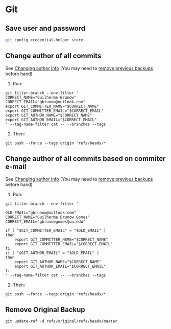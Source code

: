 # Git

## Save user and password

```bash
git config credential.helper store
```

## Change author of all commits
See [Changing author info](https://help.github.com/articles/changing-author-info/)
(You may need to [remove previous backups](#remove-original-backup) before hand)
1. Run:
```shell
git filter-branch --env-filter '
CORRECT_NAME="Guilherme Brunow"
CORRECT_EMAIL="gbrunow@outlook.com"
export GIT_COMMITTER_NAME="$CORRECT_NAME"
export GIT_COMMITTER_EMAIL="$CORRECT_EMAIL"
export GIT_AUTHOR_NAME="$CORRECT_NAME"
export GIT_AUTHOR_EMAIL="$CORRECT_EMAIL"
' --tag-name-filter cat -- --branches --tags
```

2. Then:
```
git push --force --tags origin 'refs/heads/*'
```

## Change author of all commits based on commiter e-mail
See [Changing author info](https://help.github.com/articles/changing-author-info/)
(You may need to [remove previous backups](#remove-original-backup) before hand)
1. Run:
```shell
git filter-branch --env-filter '

OLD_EMAIL="gbrunow@outlook.com"
CORRECT_NAME="Guilherme Brunow Gomes"
CORRECT_EMAIL="gbrunowgomes@ua.edu"

if [ "$GIT_COMMITTER_EMAIL" = "$OLD_EMAIL" ]
then
    export GIT_COMMITTER_NAME="$CORRECT_NAME"
    export GIT_COMMITTER_EMAIL="$CORRECT_EMAIL"
fi
if [ "$GIT_AUTHOR_EMAIL" = "$OLD_EMAIL" ]
then
    export GIT_AUTHOR_NAME="$CORRECT_NAME"
    export GIT_AUTHOR_EMAIL="$CORRECT_EMAIL"
fi
' --tag-name-filter cat -- --branches --tags
```

2. Then:
```
git push --force --tags origin 'refs/heads/*'
```

## Remove Original Backup
```shell
git update-ref -d refs/original/refs/heads/master
```
